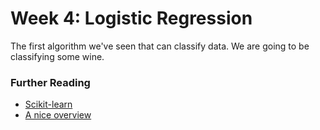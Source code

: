 # Week 4: Logistic Regression

The first algorithm we've seen that can classify data. We are going to be classifying some wine.

### Further Reading
- [Scikit-learn](http://scikit-learn.org/stable/modules/generated/sklearn.linear_model.LogisticRegression.html#sklearn.linear_model.LogisticRegression.predict_proba)
- [A nice overview](http://www.biostathandbook.com/multiplelogistic.html)
